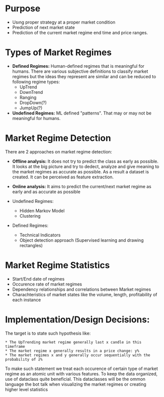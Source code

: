 
# Purpose
* Usıng proper strategy at a proper market condition
* Prediction of next market state
* Prediction of the current market regime end time and price ranges.

# Types of Market Regimes
* **Defined Regimes:** Human-defined regimes that is meaningful for humans. There are various subjective definitions to classify market regimes but the ideas they represent are similar and can be reduced to following regime types:
    * UpTrend
    * DownTrend
    * Ranging
    * DropDown(?)
    * JumpUp(?)
* **Undefined Regimes:** ML defined "patterns". That may or may not be meaningful for humans.

# Market Regime Detection
There are 2 approaches on market regime detection:
* **Offline analysis:**  It does not try to predict the class as early as possible. It looks at the big picture and try to dedect, analyze and give meaning to the market regimes as accurate as possible. As a result a dataset is created. It can be perceived as feature extraction.

* **Online analysis:** It aims to predict the current/next market regime as early and as accurate as possible
* Undefined Regimes:
    * Hidden Markov Model
    * Clustering
* Defined Regimes:
    * Technical Indicators
    * Object detection approach (Supervised learning and drawing rectangles)

# Market Regime Statistics
* Start/End date of regimes
* Occurence rate of market regimes
* Dependency relationships and correlations  between Market regimes
* Charachteristics of market states like the volume, length, profitability of each instance

# Implementation/Design Decisions:
The target is to state such hypothesis like:
    
    * The UpTrending market regime generally last x candle in this timeframe
    * The market regime x generally results in a price change: y%
    * The market regimes x and y generally occur sequentially with the probabılıty of z%

To make such statement we treat each occurence of certain type of market regime as an atomic unit with various features. To keep the data organized, use of dataclass quite beneficial. This dataclasses will be the ommon language the bot talk when visualizing the market regimes or creating higher level statistics
